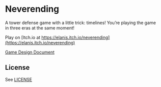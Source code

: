 # Neverending

A tower defense game with a little trick: timelines! You’re playing the game in three eras at the same moment!

Play on [Itch.io at https://elanis.itch.io/neverending](https://elanis.itch.io/neverending)

[Game Design Document](https://drive.proton.me/urls/PTVGGENRZM#wJ5DKvhfaBDR)

## License

See [LICENSE](https://github.com/Dysnomia-Studio/neverending/blob/main/LICENSE)
